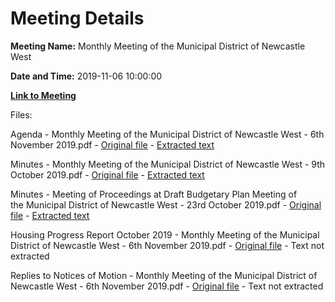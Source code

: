 # Meeting Details

**Meeting Name:** Monthly Meeting of the Municipal District of Newcastle West

**Date and Time:** 2019-11-06 10:00:00

**[Link to Meeting](https://www.limerick.ie/council/whats-on/monthly-meeting-municipal-district-newcastle-west-44)**

Files: 

Agenda - Monthly Meeting of the Municipal District of Newcastle West - 6th November 2019.pdf - [Original file](https://www.limerick.ie/sites/default/files/media/documents/2019-11/00%202019-11-06-Agenda.pdf) - [Extracted text](./Agenda%20-%C2%A0Monthly%20Meeting%20of%20the%20Municipal%20District%20of%20Newcastle%20West%C2%A0-%206th%20November%202019.md)

Minutes - Monthly Meeting of the Municipal District of Newcastle West - 9th October 2019.pdf - [Original file](https://www.limerick.ie/sites/default/files/media/documents/2019-11/01%28a%29-2019-10-09-Minutes-October.pdf) - [Extracted text](./Minutes%20-%C2%A0Monthly%20Meeting%20of%20the%20Municipal%20District%20of%20Newcastle%20West%C2%A0-%209th%20October%202019.md)

Minutes - Meeting of Proceedings at Draft Budgetary Plan Meeting of the Municipal District of Newcastle West - 23rd October 2019.pdf - [Original file](https://www.limerick.ie/sites/default/files/media/documents/2019-11/01%28b%29-2019-10-23%20Minutes-Draft-Budgetary-Plan-Meeting.pdf) - [Extracted text](./Minutes%20-%20Meeting%20of%20Proceedings%20at%20Draft%20Budgetary%20Plan%20Meeting%20of%20the%C2%A0Municipal%20District%20of%20Newcastle%20West%20-%2023rd%20October%202019.md)

Housing Progress Report October 2019 - Monthly Meeting of the Municipal District of Newcastle West - 6th November 2019.pdf - [Original file](https://www.limerick.ie/sites/default/files/media/documents/2019-11/02-2019-11-06-Housing-Report-Nov-Meeting.pdf) - Text not extracted

Replies to Notices of Motion - Monthly Meeting of the Municipal District of Newcastle West - 6th November 2019.pdf - [Original file](https://www.limerick.ie/sites/default/files/media/documents/2019-11/2019-11-06%20Replies%20to%20Notices%20of%20Motion.pdf) - Text not extracted

